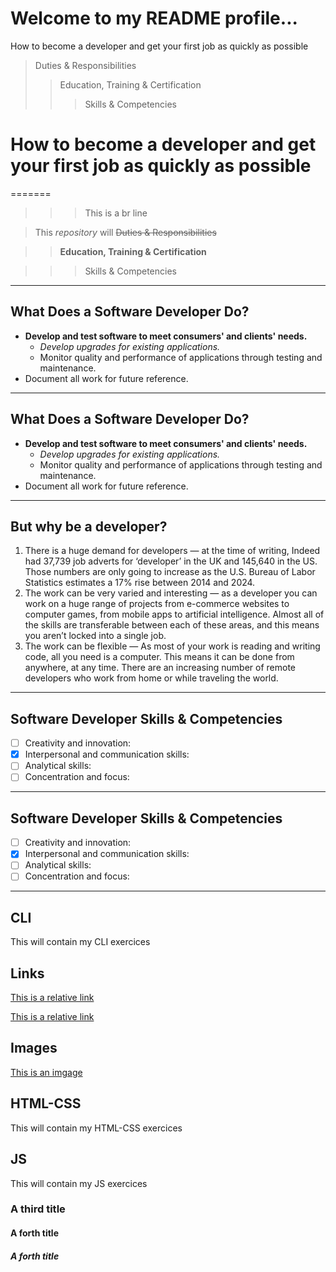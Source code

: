 
# Welcome to my README profile... 



How to become a developer and get your first job as quickly as possible

> Duties & Responsibilities
>>Education, Training & Certification
>>>Skills & Competencies
# How to become a developer and get your first job as quickly as possible



=======

>>> This is a br line

> This *repository* will ~~Duties & Responsibilities~~

>> **Education, Training & Certification**

>>> Skills & Competencies



---
## What Does a Software Developer Do?
- **Develop and test software to meet consumers' and clients' needs.**
  - *Develop upgrades for existing applications.*
  - Monitor quality and performance of applications through testing and maintenance.
- Document all work for future reference.

---
## What Does a Software Developer Do?
- **Develop and test software to meet consumers' and clients' needs.**
  - *Develop upgrades for existing applications.*
  - Monitor quality and performance of applications through testing and maintenance.
- Document all work for future reference.

---

## But why be a developer?
1. There is a huge demand for developers — at the time of writing, Indeed had 37,739 job adverts for ‘developer’ in the UK and 145,640 in the US. Those numbers are only going to increase as the U.S. Bureau of Labor Statistics estimates a 17% rise between 2014 and 2024.
2. The work can be very varied and interesting — as a developer you can work on a huge range of projects from e-commerce websites to computer games, from mobile apps to artificial intelligence. Almost all of the skills are transferable between each of these areas, and this means you aren’t locked into a single job.
3. The work can be flexible — As most of your work is reading and writing code, all you need is a computer. This means it can be done from anywhere, at any time. There are an increasing number of remote developers who work from home or while traveling the world.


---
## Software Developer Skills & Competencies
- [ ] Creativity and innovation:
- [X] Interpersonal and communication skills:
- [ ] Analytical skills:
- [ ] Concentration and focus: 

---
## Software Developer Skills & Competencies
- [ ] Creativity and innovation:
- [X] Interpersonal and communication skills:
- [ ] Analytical skills:
- [ ] Concentration and focus: 
---
## CLI
This will contain my CLI exercices

## Links

[This is a relative link](dev-blog/index.html)

[This is a relative link](https://kbbugti.github.io/dev-blog/)

## Images

[This is an imgage](https://www.google.ch/imgres?imgurl=https%3A%2F%2Fi.guim.co.uk%2Fimg%2Fmedia%2F11d4c182d094199e26ddb36febe67123a9bbc93a%2F34_246_2966_4275%2Fmaster%2F2966.jpg%3Fwidth%3D700%26quality%3D85%26auto%3Dformat%26fit%3Dmax%26s%3De78fc63cf43a4a9830619c324b5c854b&imgrefurl=https%3A%2F%2Fwww.theguardian.com%2Fenvironment%2F2016%2Fjul%2F21%2Fwhat-to-do-bear-encounter-attack&tbnid=n9KZf8VHqK5qRM&vet=12ahUKEwibxeza29joAhVRPuwKHXlcDj0QMygFegUIARCgAg..i&docid=01I8JC2RRfyGGM&w=700&h=1009&q=bear&client=safari&ved=2ahUKEwibxeza29joAhVRPuwKHXlcDj0QMygFegUIARCgAg)

## HTML-CSS
This will contain my HTML-CSS exercices

## JS
This will contain my JS exercices

### A third title

#### A forth title

##### A forth title

